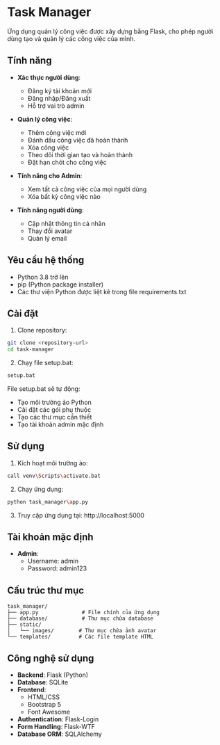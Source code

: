 # Task Manager

Ứng dụng quản lý công việc được xây dựng bằng Flask, cho phép người dùng tạo và quản lý các công việc của mình.

## Tính năng

- **Xác thực người dùng**:
  - Đăng ký tài khoản mới
  - Đăng nhập/Đăng xuất
  - Hỗ trợ vai trò admin

- **Quản lý công việc**:
  - Thêm công việc mới
  - Đánh dấu công việc đã hoàn thành
  - Xóa công việc
  - Theo dõi thời gian tạo và hoàn thành
  - Đặt hạn chót cho công việc

- **Tính năng cho Admin**:
  - Xem tất cả công việc của mọi người dùng
  - Xóa bất kỳ công việc nào

- **Tính năng người dùng**:
  - Cập nhật thông tin cá nhân
  - Thay đổi avatar
  - Quản lý email

## Yêu cầu hệ thống

- Python 3.8 trở lên
- pip (Python package installer)
- Các thư viện Python được liệt kê trong file requirements.txt

## Cài đặt

1. Clone repository:
```bash
git clone <repository-url>
cd task-manager
```

2. Chạy file setup.bat:
```bash
setup.bat
```

File setup.bat sẽ tự động:
- Tạo môi trường ảo Python
- Cài đặt các gói phụ thuộc
- Tạo các thư mục cần thiết
- Tạo tài khoản admin mặc định

## Sử dụng

1. Kích hoạt môi trường ảo:
```bash
call venv\Scripts\activate.bat
```

2. Chạy ứng dụng:
```bash
python task_manager\app.py
```

3. Truy cập ứng dụng tại: http://localhost:5000

## Tài khoản mặc định

- **Admin**:
  - Username: admin
  - Password: admin123

## Cấu trúc thư mục

```
task_manager/
├── app.py              # File chính của ứng dụng
├── database/           # Thư mục chứa database
├── static/            
│   └── images/        # Thư mục chứa ảnh avatar
└── templates/         # Các file template HTML
```

## Công nghệ sử dụng

- **Backend**: Flask (Python)
- **Database**: SQLite
- **Frontend**: 
  - HTML/CSS
  - Bootstrap 5
  - Font Awesome
- **Authentication**: Flask-Login
- **Form Handling**: Flask-WTF
- **Database ORM**: SQLAlchemy 